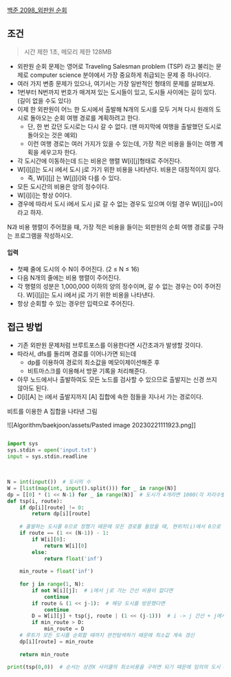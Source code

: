 
[백준 2098_외판원 순회](https://www.acmicpc.net/problem/2098)


## 조건

> 시간 제한 1초, 메모리 제한 128MB

- 외판원 순회 문제는 영어로 Traveling Salesman problem (TSP) 라고 불리는 문제로 computer science 분야에서 가장 중요하게 취급되는 문제 중 하나이다. 
- 여러 가지 변종 문제가 있으나, 여기서는 가장 일반적인 형태의 문제를 살펴보자.
- 1번부터 N번까지 번호가 매겨져 있는 도시들이 있고, 도시들 사이에는 길이 있다. (길이 없을 수도 있다) 
- 이제 한 외판원이 어느 한 도시에서 출발해 N개의 도시를 모두 거쳐 다시 원래의 도시로 돌아오는 순회 여행 경로를 계획하려고 한다. 
	- 단, 한 번 갔던 도시로는 다시 갈 수 없다. (맨 마지막에 여행을 출발했던 도시로 돌아오는 것은 예외) 
	- 이런 여행 경로는 여러 가지가 있을 수 있는데, 가장 적은 비용을 들이는 여행 계획을 세우고자 한다.
- 각 도시간에 이동하는데 드는 비용은 행렬 W[i][j]형태로 주어진다. 
- W[i][j]는 도시 i에서 도시 j로 가기 위한 비용을 나타낸다. 비용은 대칭적이지 않다. 
	- 즉, W[i][j] 는 W[j][i]와 다를 수 있다. 
- 모든 도시간의 비용은 양의 정수이다.
- W[i][i]는 항상 0이다. 
- 경우에 따라서 도시 i에서 도시 j로 갈 수 없는 경우도 있으며 이럴 경우 W[i][j]=0이라고 하자.

N과 비용 행렬이 주어졌을 때, 가장 적은 비용을 들이는 외판원의 순회 여행 경로를 구하는 프로그램을 작성하시오.



#### 입력

- 첫째 줄에 도시의 수 N이 주어진다. (2 ≤ N ≤ 16) 
- 다음 N개의 줄에는 비용 행렬이 주어진다.
- 각 행렬의 성분은 1,000,000 이하의 양의 정수이며, 갈 수 없는 경우는 0이 주어진다. W[i][j]는 도시 i에서 j로 가기 위한 비용을 나타낸다.
- 항상 순회할 수 있는 경우만 입력으로 주어진다.



## 접근 방법

- 기존 외판원 문제처럼 브루트포스를 이용한다면 시간초과가 발생할 것이다.
- 따라서, dfs를 돌리며 경로를 이어나가면 되는데 
	- dp를 이용하여 경로의 최소값을 메모이제이션해준 후
	- 비트마스크를 이용해서 방문 기록을 처리해준다.
- 아무 노드에서나 출발하여도 모든 노드를 검사할 수 있으므로 출발지는 신경 쓰지 않아도 된다.
- D[i][A] 는 i에서 출발지까지 [A] 집합에 속한 점들을 지나서 가는 경로이다.

비트를 이용한 A 집합을 나타낸 그림

![[Algorithm/baekjoon/assets/Pasted image 20230221111923.png]]



```python

import sys  
sys.stdin = open('input.txt')  
input = sys.stdin.readline  
  
  
  
N = int(input())  # 도시의 수  
W = [list(map(int, input().split())) for _ in range(N)]  
dp = [[0] * (1 << N-1) for _ in range(N)]  # 도시가 4개라면 1000(각 자리수별로 도시 표시) == 2**n  
def tsp(i, route):  
    if dp[i][route] != 0:  
        return dp[i][route]  
  
    # 출발하는 도시를 0으로 정했기 때문에 모든 경로를 돌았을 때, 현위치(i)에서 0으로 갈 경우 추가  
    if route == (1 << (N-1)) - 1:  
        if W[i][0]:  
            return W[i][0]  
        else:  
            return float('inf')  
  
    min_route = float('inf')  
  
    for j in range(1, N):  
        if not W[i][j]:  # i에서 j로 가는 간선 비용이 없다면  
            continue  
        if route & (1 << j-1):  # 해당 도시를 방문했다면  
            continue  
        D = W[i][j] + tsp(j, route | (1 << (j-1)))  # i -> j 간선 + j에서 다음 경로로 가는 간선  
        if min_route > D:  
            min_route = D  
    # 루트가 모든 도시를 순회할 때까지 완전탐색하기 때문에 최소값 계속 갱신  
    dp[i][route] = min_route  
  
    return min_route  
  
print(tsp(0,0))  # 순서는 상관X 사이클의 최소비용을 구하면 되기 때문에 임의의 도시 0에서 시작
```


